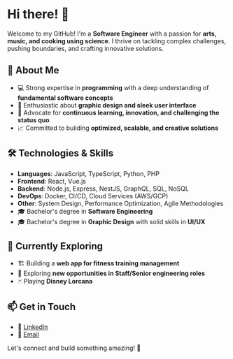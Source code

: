 # Hi there! 👋

Welcome to my GitHub! I'm a **Software Engineer** with a passion for **arts, music, and cooking using science**. I thrive on tackling complex challenges, pushing boundaries, and crafting innovative solutions.

## 🚀 About Me
- 💻 Strong expertise in **programming** with a deep understanding of **fundamental software concepts**
- 🎨 Enthusiastic about **graphic design and sleek user interface**
- 🤖 Advocate for **continuous learning, innovation, and challenging the status quo**
- 📈 Committed to building **optimized, scalable, and creative solutions**

## 🛠️ Technologies & Skills
- **Languages**: JavaScript, TypeScript, Python, PHP
- **Frontend**: React, Vue.js
- **Backend**: Node.js, Express, NestJS, GraphQL, SQL, NoSQL
- **DevOps**: Docker, CI/CD, Cloud Services (AWS/GCP)
- **Other**: System Design, Performance Optimization, Agile Methodologies
- 🎓 Bachelor's degree in **Software Engineering**
- 🎓 Bachelor's degree in **Graphic Design** with solid skills in **UI/UX**

## 🌱 Currently Exploring
- 🏗️ Building a **web app for fitness training management**
- 📖 Exploring **new opportunities in Staff/Senior engineering roles**
- 🃏 Playing **Disney Lorcana**

## 📫 Get in Touch
- 💼 [LinkedIn](https://www.linkedin.com/in/martinblanchette/)
- 📧 [Email](mailto:contact@martinblanchette.ca)

Let's connect and build something amazing! 🚀

